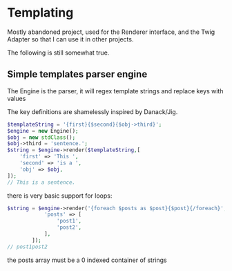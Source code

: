 # Templating

Mostly abandoned project, used for the Renderer interface, and the Twig Adapter so that I can use it in other projects.

The following is still somewhat true.

## Simple templates parser engine

The Engine is the parser, it will regex template strings and replace keys with values

The key definitions are shamelessly inspired by Danack/Jig.

```php
$templateString = '{first}{$second}{$obj->third}';
$engine = new Engine();
$obj = new stdClass();
$obj->third = 'sentence.';
$string = $engine->render($templateString,[
	'first' => 'This ',
	'second' => 'is a ',
	'obj' => $obj,
]);
// This is a sentence.
```

there is very basic support for loops:

```php
$string = $engine->render('{foreach $posts as $post}{$post}{/foreach}',[
            'posts' => [
                'post1',
                'post2',
            ],
        ]);
// post1post2
```

the posts array must be a 0 indexed container of strings